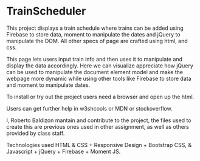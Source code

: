 # TrainScheduler

This project displays a  train schedule where trains can be added using Firebase to store data, moment to manipulate the dates and jQuery to manipulate the DOM. All other specs of page are crafted using html, and css. 

This page lets users input train info and then uses it to manipulate and display the data accordingly. Here we can visualize appreciate how jQuery can be used to manipulate the document element model and make the webpage more dynamic while using other tools like Firebase to store data and moment to manipulate dates. 

To install or try out the project users need a browser and open up the html.

Users can get further help in w3shcools or MDN or stockoverflow.

I, Roberto Baldizon mantain and contribute to the project, the files used to create this are previous ones used in other assignment, as well as others provided by class staff.

Technologies used HTML & CSS + Responsive Design + Bootstrap CSS, & Javascript + jQuery + Firebase + Moment JS. 
